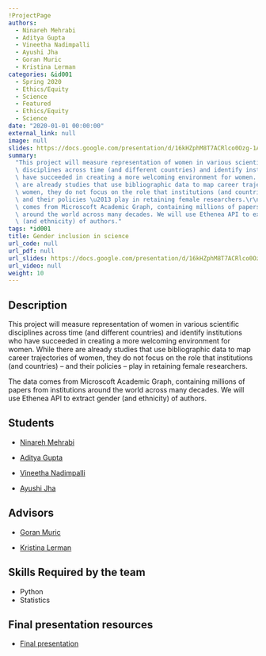 ```yaml
---
!ProjectPage
authors:
  - Ninareh Mehrabi
  - Aditya Gupta
  - Vineetha Nadimpalli
  - Ayushi Jha
  - Goran Muric
  - Kristina Lerman
categories: &id001
  - Spring 2020
  - Ethics/Equity
  - Science
  - Featured
  - Ethics/Equity
  - Science
date: "2020-01-01 00:00:00"
external_link: null
image: null
slides: https://docs.google.com/presentation/d/16kHZphM8T7ACRlco0Ozg-1ADslPaP5Nm/edit?usp=sharing&ouid=116088473370484068569&rtpof=true&sd=true
summary:
  "This project will measure representation of women in various scientific\
  \ disciplines across time (and different countries) and identify institutions who\
  \ have succeeded in creating a more welcoming environment for women. While there\
  \ are already studies that use bibliographic data to map career trajectories of\
  \ women, they do not focus on the role that institutions (and countries) \u2013\
  \ and their policies \u2013 play in retaining female researchers.\r\n\r\nThe data\
  \ comes from Microscoft Academic Graph, containing millions of papers from institutions\
  \ around the world across many decades. We will use Ethenea API to extract gender\
  \ (and ethnicity) of authors."
tags: *id001
title: Gender inclusion in science
url_code: null
url_pdf: null
url_slides: https://docs.google.com/presentation/d/16kHZphM8T7ACRlco0Ozg-1ADslPaP5Nm/edit?usp=sharing&ouid=116088473370484068569&rtpof=true&sd=true
url_video: null
weight: 10
---
```


## Description

This project will measure representation of women in various scientific disciplines across time (and different countries) and identify institutions who have succeeded in creating a more welcoming environment for women. While there are already studies that use bibliographic data to map career trajectories of women, they do not focus on the role that institutions (and countries) – and their policies – play in retaining female researchers.

The data comes from Microscoft Academic Graph, containing millions of papers from institutions around the world across many decades. We will use Ethenea API to extract gender (and ethnicity) of authors.

## Students

- [Ninareh Mehrabi](../../../author/ninareh-mehrabi)

- [Aditya Gupta](../../../author/aditya-gupta)

- [Vineetha Nadimpalli](../../../author/vineetha-nadimpalli)

- [Ayushi Jha](../../../author/ayushi-jha)

## Advisors

- [Goran Muric](../../../author/goran-muric)

- [Kristina Lerman](../../../author/kristina-lerman)

## Skills Required by the team

- Python
- Statistics

## Final presentation resources

- [Final presentation](https://docs.google.com/presentation/d/16kHZphM8T7ACRlco0Ozg-1ADslPaP5Nm/edit?usp=sharing&ouid=116088473370484068569&rtpof=true&sd=true)
